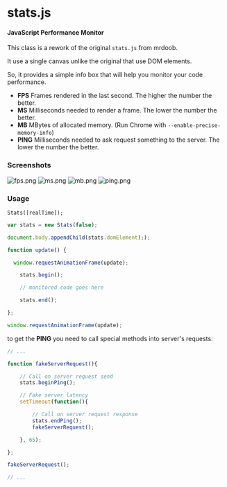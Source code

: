 stats.js
========

#### JavaScript Performance Monitor ####

This class is a rework of the original `stats.js` from mrdoob.

It use a single canvas unlike the original that use DOM elements.

So, it provides a simple info box that will help you monitor your code performance.

* **FPS** Frames rendered in the last second. The higher the number the better.
* **MS** Milliseconds needed to render a frame. The lower the number the better.
* **MB** MBytes of allocated memory. (Run Chrome with `--enable-precise-memory-info`)
* **PING** Milliseconds needed to ask request something to the server. The lower the number the better.

### Screenshots ###

![fps.png](https://rawgit.com/JordanDelcros/stats-js/master/assets/screenshot-fps.png)
![ms.png](https://rawgit.com/JordanDelcros/stats-js/master/assets/screenshot-ms.png)
![mb.png](https://rawgit.com/JordanDelcros/stats-js/master/assets/screenshot-mb.png)
![ping.png](https://rawgit.com/JordanDelcros/stats-js/master/assets/screenshot-ping.png)


### Usage ###

`Stats([realTime]);`

```javascript
var stats = new Stats(false);

document.body.appendChild(stats.domElement););

function update() {

  window.requestAnimationFrame(update);

	stats.begin();

	// monitored code goes here

	stats.end();

};

window.requestAnimationFrame(update);
```

to get the **PING** you need to call special methods into server's requests:

```javascript
// ...

function fakeServerRequest(){

	// Call on server request send
	stats.beginPing();

	// Fake server latency
	setTimeout(function(){

		// Call on server request response
		stats.endPing();
		fakeServerRequest();

	}, 65);

};

fakeServerRequest();

// ...
```